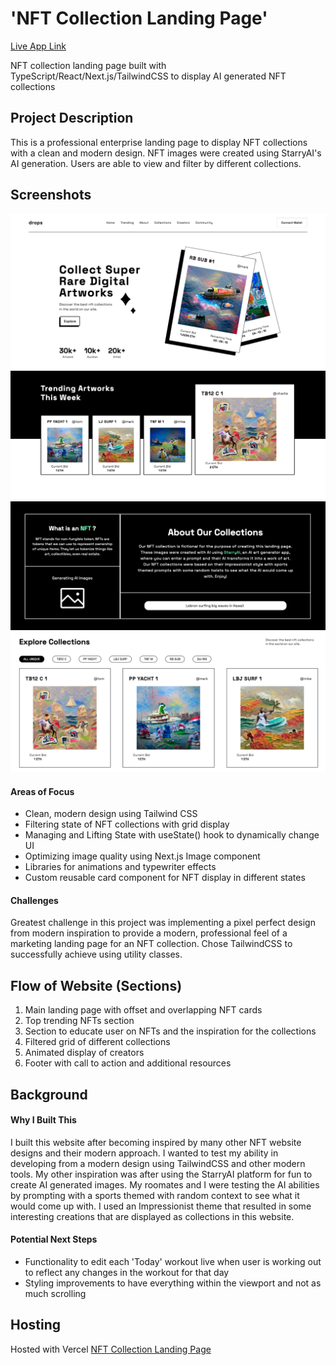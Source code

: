 # 'NFT Collection Landing Page'

[Live App Link](https://next-nft-landing-page.vercel.app/)

NFT collection landing page built with TypeScript/React/Next.js/TailwindCSS to display AI generated NFT collections

## Project Description

This is a professional enterprise landing page to display NFT collections with a clean and modern design. NFT images were created using StarryAI's AI generation. Users are able to view and filter by different collections.

## Screenshots
![NFT Screen 1](/public/images/screenshots/nft-collection-screen-one.png)
![NFT Screen 2](/public/images/screenshots/nft-collection-screen-two.png)
![NFT Screen 3](/public/images/screenshots/nft-collection-screen-three.png)
![NFT Screen 4](/public/images/screenshots/nft-collection-screen-four.png)

#### Areas of Focus 
- Clean, modern design using Tailwind CSS
- Filtering state of NFT collections with grid display
- Managing and Lifting State with useState() hook to dynamically change UI
- Optimizing image quality using Next.js Image component
- Libraries for animations and typewriter effects
- Custom reusable card component for NFT display in different states

#### Challenges
Greatest challenge in this project was implementing a pixel perfect design from modern inspiration to provide a modern, professional feel of a marketing landing page for an NFT collection. Chose TailwindCSS to successfully achieve using utility classes.

## Flow of Website (Sections)

1. Main landing page with offset and overlapping NFT cards
2. Top trending NFTs section
3. Section to educate user on NFTs and the inspiration for the collections
4. Filtered grid of different collections
5. Animated display of creators
6. Footer with call to action and additional resources

## Background

#### Why I Built This
I built this website after becoming inspired by many other NFT website designs and their modern approach. I wanted to test my ability in developing from a modern design using TailwindCSS and other modern tools. My other inspiration was after using the StarryAI platform for fun to create AI generated images. My roomates and I were testing the AI abilities by prompting with a sports themed with random context to see what it would come up with. I used an Impressionist theme that resulted in some interesting creations that are displayed as collections in this website.

#### Potential Next Steps
- Functionality to edit each 'Today' workout live when user is working out to reflect any changes in the workout for that day
- Styling improvements to have everything within the viewport and not as much scrolling

## Hosting

Hosted with Vercel [NFT Collection Landing Page](https://next-nft-landing-page.vercel.app/)

